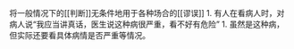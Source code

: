 将一般情况下的[[判断]]无条件地用于各种场合的[[谬误]] 
	1. 有人在看病人时，对病人说“我应当讲真话，医生说这种病很严重，看不好有危险”
		1. 虽然是这种病，但实际还要看具体病情是否严重等情况。